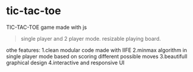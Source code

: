 # tic-tac-toe
TIC-TAC-TOE game made with js

> single player and 2 player mode.
> resizable playing board.

othe features:
  1.clean modular code made with IIFE
  2.minmax algorithm in single player mode based on scoring different possible moves
  3.beautifull graphical design
  4.interactive and responsive UI

